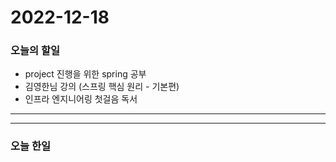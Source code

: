 2022-12-18
==========

### 오늘의 할일
* project 진행을 위한 spring 공부
* 김영한님 강의 (스프링 핵심 원리 - 기본편)
* 인프라 엔지니어링 첫걸음 독서
<hr/>
<hr/>

### 오늘 한일